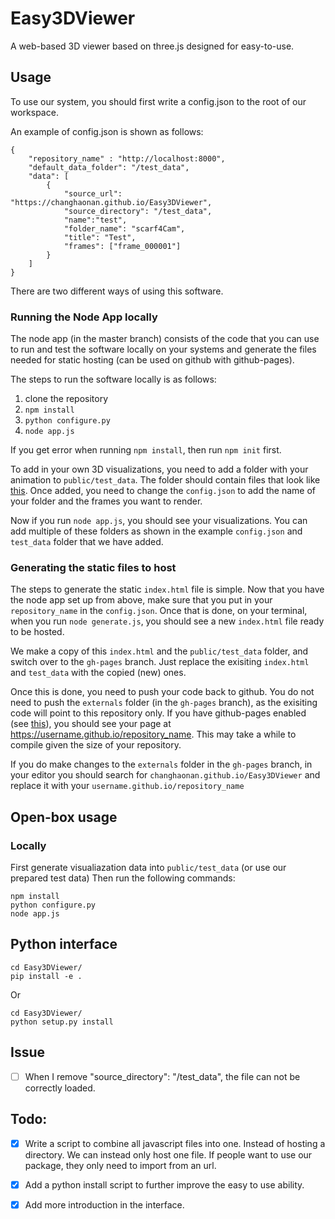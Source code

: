 # Easy3DViewer

A web-based 3D viewer based on three.js designed for easy-to-use.

## Usage

To use our system, you should first write a config.json to the root of our workspace.

An example of config.json is shown as follows:

```
{
    "repository_name" : "http://localhost:8000",
    "default_data_folder": "/test_data",
    "data": [
        {
            "source_url": "https://changhaonan.github.io/Easy3DViewer", 
            "source_directory": "/test_data", 
            "name":"test",
            "folder_name": "scarf4Cam", 
            "title": "Test",
            "frames": ["frame_000001"]
        }
    ]
}
```

There are two different ways of using this software.

### Running the Node App locally

The node app (in the master branch) consists of the code that you can use to run and test the software locally on your systems and generate the files needed for static hosting (can be used on github with github-pages).

The steps to run the software locally is as follows:

1. clone the repository
2. `npm install`
3. `python configure.py`
4. `node app.js`

If you get error when running `npm install`, then run `npm init` first.

To add in your own 3D visualizations, you need to add a folder with your animation to `public/test_data`. The folder should contain files that look like [this](https://github.com/changhaonan/Easy3DViewer/tree/master/public/test_data/move_dragon4Cam/frame_000001). Once added, you need to change the `config.json` to add the name of your folder and the frames you want to render.

Now if you run `node app.js`, you should see your visualizations. You can add multiple of these folders as shown in the example `config.json` and `test_data` folder that we have added.

### Generating the static files to host

The steps to generate the static `index.html` file is simple. Now that you have the node app set up from above, make sure that you put in your `repository_name` in the `config.json`. Once that is done, on your terminal, when you run `node generate.js`, you should see a new `index.html` file ready to be hosted.

We make a copy of this `index.html` and the `public/test_data` folder, and switch over to the `gh-pages` branch. Just replace the exisiting `index.html` and `test_data` with the copied (new) ones.

Once this is done, you need to push your code back to github.  You do not need to push the `externals` folder (in the `gh-pages` branch), as the exisiting code will point to this repository only. If you have github-pages enabled (see [this](https://docs.github.com/en/pages/quickstart)), you should see your page at https://username.github.io/repository_name. This may take a while to compile given the size of your repository.

If you do make changes to the `externals` folder in the `gh-pages` branch, in your editor you should search for `changhaonan.github.io/Easy3DViewer` and replace it with your `username.github.io/repository_name`

## Open-box usage

### Locally

First generate visualiazation data into `public/test_data` (or use our prepared test data) Then run the following commands:

```
npm install
python configure.py
node app.js
```

## Python interface

```
cd Easy3DViewer/
pip install -e .
```

Or

```
cd Easy3DViewer/
python setup.py install
```

## Issue

- [ ] When I remove "source_directory": "/test_data", the file can not be correctly loaded.

## Todo:

* [x] Write a script to combine all javascript files into one. Instead of hosting a directory. We can instead only host one file. If people want to use our package, they only need to import from an url.
* [x] Add a python install script to further improve the easy to use ability.
* [x] Add more introduction in the interface.

